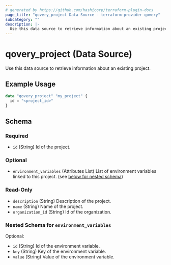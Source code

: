 ```yaml
---
# generated by https://github.com/hashicorp/terraform-plugin-docs
page_title: "qovery_project Data Source - terraform-provider-qovery"
subcategory: ""
description: |-
  Use this data source to retrieve information about an existing project.
---
```


# qovery_project (Data Source)

Use this data source to retrieve information about an existing project.

## Example Usage

```terraform
data "qovery_project" "my_project" {
  id = "<project_id>"
}
```

<!-- schema generated by tfplugindocs -->
## Schema

### Required

- `id` (String) Id of the project.

### Optional

- `environment_variables` (Attributes List) List of environment variables linked to this project. (see [below for nested schema](#nestedatt--environment_variables))

### Read-Only

- `description` (String) Description of the project.
- `name` (String) Name of the project.
- `organization_id` (String) Id of the organization.

<a id="nestedatt--environment_variables"></a>
### Nested Schema for `environment_variables`

Optional:

- `id` (String) Id of the environment variable.
- `key` (String) Key of the environment variable.
- `value` (String) Value of the environment variable.



